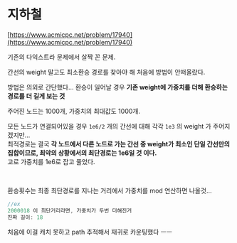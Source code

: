 # 지하철

[https://www.acmicpc.net/problem/17940](https://www.acmicpc.net/problem/17940)

기존의 다익스트라 문제에서 살짝 꼰 문제.

간선의 weight 말고도 최소환승 경로를 찾아야 해 처음에 방법이 안떠올랐다.

방법은 의외로 간단했다... 환승이 일어날 경우 **기존 weight에 가중치를 더해 환승하는 경로를 더 길게 보는 것**

주어진 노드는 1000개, 가중치의 최대값도 1000개.

모든 노드가 연결되어있을 경우 `1e6/2` 개의 간선에 대해 각각 `1e3` 의 weight 가 주어지겠지만...  
최적경로는 결국 **각 노드에서 다른 노드로 가는 간선 중 weight가 최소인 단일 간선만의 집합이므로, 최악의 상황에서의 최단경로는 1e6일 것 이다.**  
고로 가중치를 1e6로 잡고 풀었다.

<br/>   
   
환승횟수는 최종 최단경로를 지나는 거리에서 가중치를 mod 연산하면 나올것...   
``` cpp
//ex   
2000018 이 최단거리라면, 가중치가 두번 더해진거   
진짜 길이: 18
```   
   
처음에 이걸 캐치 못하고 path 추적해서 재귀로 카운팅했다 ㅡㅡ
